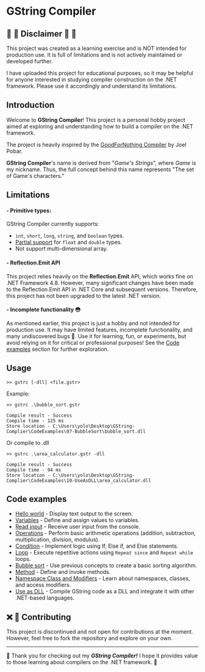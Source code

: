 # GString Compiler

## 🚧 🚨 Disclaimer 🚨 🚧
This project was created as a learning exercise and is NOT intended for production use. It is full of limitations and is not actively maintained or developed further. 

I have uploaded this project for educational purposes, so it may be helpful for anyone interested in studying compiler construction on the .NET framework. Please use it accordingly and understand its limitations.

## Introduction
Welcome to **GString Compiler**! This project is a personal hobby project aimed at exploring and understanding how to build a compiler on the .NET framework. 

The project is heavily inspired by the [GoodForNothing Compiler](https://learn.microsoft.com/en-us/archive/msdn-magazine/2008/february/create-a-language-compiler-for-the-net-framework-using-csharp) by Joel Pobar. 

**GString Compiler**'s name is derived from "*Game's Strings*", where *Game* is my nickname. Thus, the full concept behind this name represents "The set of Game's characters."

## Limitations
#### - Primitive types: 
GString Compiler currently supports:
- `int`, `short`, `long`, `string`, and `boolean` types.
- [Partial support](https://github.com/thegamenicorus/GString-Complier/blob/main/CodeExamples/02-Variable/README.md#-variables_float_doublegstr) for `float` and `double` types.
- Not support multi-dimensional array.

#### - Reflection.Emit API
This project relies heavily on the **Reflection.Emit** API, which works fine on .NET Framework 4.8. However, many significant changes have been made to the Reflection.Emit API in .NET Core and subsequent versions. Therefore, this project has not been upgraded to the latest .NET version.

#### - Incomplete functionality  😳
As mentioned earlier, this project is just a hobby and not intended for production use. It may have limited features, incomplete functionality, and many undiscovered bugs 🐞. Use it for learning, fun, or experiments, but avoid relying on it for critical or professional purposes! See the [Code examples](#code-examples) section for further exploration. 

## Usage
```
>> gstrc [-dll] <file.gstr>
```

Example:
```
>> gstrc .\bubble_sort.gstr

Compile result - Success
Compile time - 125 ms
Store location - C:\Users\yolo\Desktop\GString-Complier\CodeExamples\07-BubbleSort\bubble_sort.dll
```

Or compile to .dll
```
>> gstrc .\area_calculator.gstr -dll

Compile result - Success
Compile time - 94 ms
Store location - C:\Users\yolo\Desktop\GString-Complier\CodeExamples\10-UseAsDLL\area_calculator.dll
```

## Code examples
- [Hello world](https://github.com/thegamenicorus/GString-Complier/tree/main/CodeExamples/01-HelloWord) - Display text output to the screen.
- [Variables](https://github.com/thegamenicorus/GString-Complier/tree/main/CodeExamples/02-Variable) - Define and assign values to variables.
- [Read input](https://github.com/thegamenicorus/GString-Complier/tree/main/CodeExamples/03-ReadInput) - Receive user input from the console.
- [Operations](https://github.com/thegamenicorus/GString-Complier/tree/main/CodeExamples/04-Operations) - Perform basic arithmetic operations (addition, subtraction, multiplication, division, modulus).
- [Condition](https://github.com/thegamenicorus/GString-Complier/tree/main/CodeExamples/05-Condition) - Implement logic using If, Else if, and Else statements.
- [Loop](https://github.com/thegamenicorus/GString-Complier/tree/main/CodeExamples/06-Loop) - Execute repetitive actions using `Repeat since` and `Repeat while` loops.
- [Bubble sort](https://github.com/thegamenicorus/GString-Complier/tree/main/CodeExamples/07-BubbleSort) - Use previous concepts to create a basic sorting algorithm.
- [Method](https://github.com/thegamenicorus/GString-Complier/tree/main/CodeExamples/08-Method) - Define and invoke methods.
- [Namespace Class and Modifiers](https://github.com/thegamenicorus/GString-Complier/tree/main/CodeExamples/09-Namespace_Class_Method_Modifiers) - Learn about namespaces, classes, and access modifiers.
- [Use as DLL](https://github.com/thegamenicorus/GString-Complier/tree/main/CodeExamples/10-UseAsDLL) - Compile GString code as a DLL and integrate it with other .NET-based languages.

## ❌ 🙅 Contributing
This project is discontinued and not open for contributions at the moment. However, feel free to fork the repository and explore on your own.

---

🙏 Thank you for checking out my ***GString Compiler!*** I hope it provides value to those learning about compilers on the .NET framework. 🙏



